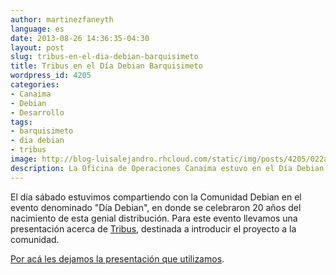 ```yaml
---
author: martinezfaneyth
language: es
date: 2013-08-26 14:36:35-04:30
layout: post
slug: tribus-en-el-dia-debian-barquisimeto
title: Tribus en el Día Debian Barquisimeto
wordpress_id: 4205
categories:
- Canaima
- Debian
- Desarrollo
tags:
- barquisimeto
- dia debian
- tribus
image: http://blog-luisalejandro.rhcloud.com/static/img/posts/4205/022a22c56fa2a6d60c72cad26df2295d.jpg
description: La Oficina de Operaciones Canaima estuvo en el Día Debian Barquisimeto mostrando varios de sus nuevos proyectos.
---
```


El día sábado estuvimos compartiendo con la Comunidad Debian en el evento denominado "Día Debian", en donde se celebraron 20 años del nacimiento de esta genial distribución. Para este evento llevamos una presentación acerca de [Tribus](http://huntingbears.com.ve/tribus-concretando-el-esquema-de-participacion-comunitaria-en-canaima.html), destinada a introducir el proyecto a la comunidad.

[Por acá les dejamos la presentación que utilizamos](http://huntingbears.com.ve/impress.js-inicios-tribus/).
